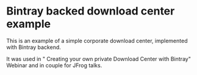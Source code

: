 # Bintray backed download center example
This is an example of a simple corporate download center, implemented with Bintray backend.

It was used in " Creating your own private Download Center with Bintray" Webinar and in couple for JFrog talks.

